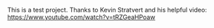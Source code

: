 This is a test project.
Thanks to Kevin Stratvert and his helpful video: https://www.youtube.com/watch?v=tRZGeaHPoaw

